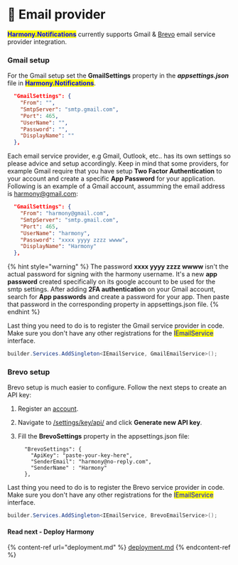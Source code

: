 # 📧 Email provider

<mark style="color:blue;">**Harmony.Notifications**</mark> currently supports Gmail & [Brevo](https://www.brevo.com/products/transactional-email/) email service provider integration.

### Gmail setup

For the Gmail setup set the **GmailSettings** property in the _**appsettings.json**_ file in <mark style="color:blue;">**Harmony.Notifications**</mark>.

```json
  "GmailSettings": {
    "From": "",
    "SmtpServer": "smtp.gmail.com",
    "Port": 465,
    "UserName": "",
    "Password": "",
    "DisplayName": ""
  },
```

Each email service provider, e.g Gmail, Outlook, etc.. has its own settings so please advice and setup accordingly. Keep in mind that some providers, for example Gmail require that you have setup **Two Factor Authentication** to your account and create a specific **App Password** for your application. Following is an example of a Gmail account, assumming the email address is harmony@gmail.com:

```json
  "GmailSettings": {
    "From": "harmony@gmail.com",
    "SmtpServer": "smtp.gmail.com",
    "Port": 465,
    "UserName": "harmony",
    "Password": "xxxx yyyy zzzz wwww",
    "DisplayName": "Harmony"
  },
```

{% hint style="warning" %}
The password **xxxx yyyy zzzz wwww** isn't the actual password for signing with the harmony username. It's a new **app password** created specifically on its google account to be used for the smtp settings. After adding **2FA authentication** on your Gmail account, search for **App passwords** and create a password for your app. Then paste that password in the corresponding property in appsettings.json file.
{% endhint %}

Last thing you need to do is to register the Gmail service provider in code. Make sure you don't have any other registrations for the <mark style="color:blue;">IEmailService</mark> interface.

```csharp
builder.Services.AddSingleton<IEmailService, GmailEmailService>();
```

### Brevo setup

Brevo setup is much easier to configure. Follow the next steps to create an API key:

1. Register an [account](https://onboarding.brevo.com/account/register).
2. Navigate to [/settings/key/api/](https://app.brevo.com/settings/keys/api) and click **Generate new API key**.
3.  Fill the **BrevoSettings** property in the appsettings.json file:

    ```
      "BrevoSettings": {
        "ApiKey": "paste-your-key-here",
        "SenderEmail": "harmony@no-reply.com",
        "SenderName" : "Harmony"
      },
    ```

Last thing you need to do is to register the Brevo service provider in code. Make sure you don't have any other registrations for the <mark style="color:blue;">IEmailService</mark> interface.

```csharp
builder.Services.AddSingleton<IEmailService, BrevoEmailService>();
```

#### Read next - Deploy Harmony

{% content-ref url="deployment.md" %}
[deployment.md](deployment.md)
{% endcontent-ref %}
